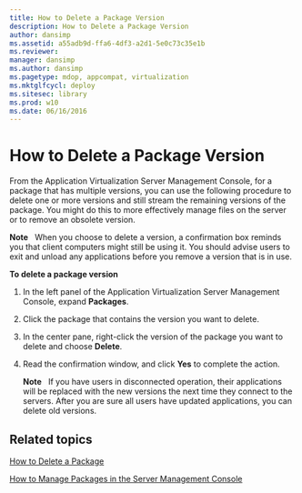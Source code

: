```yaml
---
title: How to Delete a Package Version
description: How to Delete a Package Version
author: dansimp
ms.assetid: a55adb9d-ffa6-4df3-a2d1-5e0c73c35e1b
ms.reviewer: 
manager: dansimp
ms.author: dansimp
ms.pagetype: mdop, appcompat, virtualization
ms.mktglfcycl: deploy
ms.sitesec: library
ms.prod: w10
ms.date: 06/16/2016
---
```



# How to Delete a Package Version


From the Application Virtualization Server Management Console, for a package that has multiple versions, you can use the following procedure to delete one or more versions and still stream the remaining versions of the package. You might do this to more effectively manage files on the server or to remove an obsolete version.

**Note**  
When you choose to delete a version, a confirmation box reminds you that client computers might still be using it. You should advise users to exit and unload any applications before you remove a version that is in use.

 

**To delete a package version**

1.  In the left panel of the Application Virtualization Server Management Console, expand **Packages**.

2.  Click the package that contains the version you want to delete.

3.  In the center pane, right-click the version of the package you want to delete and choose **Delete**.

4.  Read the confirmation window, and click **Yes** to complete the action.

    **Note**  
    If you have users in disconnected operation, their applications will be replaced with the new versions the next time they connect to the servers. After you are sure all users have updated applications, you can delete old versions.

     

## Related topics


[How to Delete a Package](how-to-delete-a-packageserver.md)

[How to Manage Packages in the Server Management Console](how-to-manage-packages-in-the-server-management-console.md)

 

 





